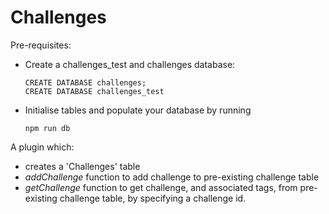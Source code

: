 # Challenges

Pre-requisites:
- Create a challenges_test and challenges database:
  ```
  CREATE DATABASE challenges;
  CREATE DATABASE challenges_test
  ```

- Initialise tables and populate your database by running
  ```
  npm run db
  ```

A plugin which:
- creates a 'Challenges' table
- _addChallenge_ function to add challenge to pre-existing challenge table
- _getChallenge_ function to get challenge, and associated tags,
from pre-existing challenge table, by specifying a challenge id.
